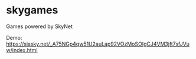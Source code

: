 # skygames
Games powered by SkyNet


Demo: https://siasky.net/_A75NGp4qw51U2auLap92VOzMoSOIgCJ4VM3jft7sfJVuw/index.html
